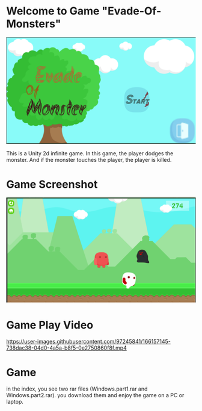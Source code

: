 # Welcome to Game "Evade-Of-Monsters"

![Game Image](https://github.com/Enjoy0099/Evade-Of-Monsters/blob/9a062767bcf088703f39851caf0d6cb0ac22e44c/Raw%20Image/Menu.png)


This is a Unity 2d infinite game. In this game, the player dodges the monster. And if the monster touches the player, the player is killed.

# Game Screenshot

![Game Image](https://github.com/Enjoy0099/Evade-Of-Monsters/blob/9a062767bcf088703f39851caf0d6cb0ac22e44c/Raw%20Image/GamePlay.png)

# Game Play Video

https://user-images.githubusercontent.com/97245841/166157145-738dac38-04d0-4a5a-b8f5-0e2750860f8f.mp4

# Game
in the index, you see two rar files (Windows.part1.rar and Windows.part2.rar). you download them and enjoy the game on a PC or laptop.
